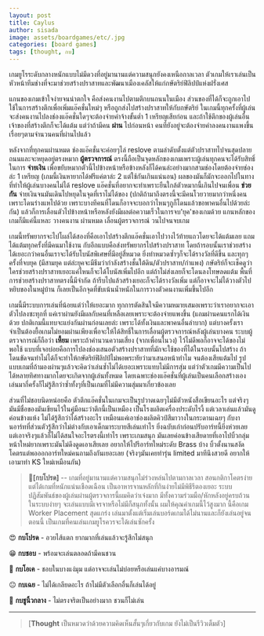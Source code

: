 ```yaml
---
layout: post
title: Caylus
author: sisada
image: assets/boardgames/etc/.jpg
categories: [board games]
tags: [thought, กบ]
---
```

เกมยูโรระดับกลางหนักแบบไม่มีดวงที่อยู่มานานแต่ความสนุกยังคงเหนือกาลเวลา ตัวเกมให้เราเล่นเป็นหัวหน้าทีมช่างที่จะมาช่วยสร้างปราสาทและพัฒนาเมืองเคลัสให้แก่กษัตริย์ฟิลิปป์แห่งฝรั่งเศส

แกนของเกมเข้าใจง่ายจนน่าตกใจ คือส่งคนงานไปตามตึกบนถนนในเมือง ส่วนของที่ได้ก็จะถูกเอาไปใช้ในการสร้างตึกเพื่อเพิ่มแอ๊คชั่นใหม่ๆ หรือถูกส่งไปสร้างปราสาทให้กับกษัตริย์ ในเกมนี้ทุกครั้งที่ผู้เล่นจะส่งคนงานไปลงช่องแอ๊คชั่นใดๆจะต้องจ่ายค่าจ้างขั้นต่ำ 1 เหรียญเสียก่อน และถ้าใช้ตึกของผู้เล่นอื่นเจ้าของที่สร้างตึกก็จะได้แต้ม แต่ว่าถ้ามีคน **ผ่าน** ไปก่อนหน้า คนที่ยังอยู่จะต้องจ่ายค่าลงคนงานแพงขึ้นเรื่อยๆตามจำนวนคนที่ผ่านไปแล้ว

หลังจากที่ทุกคนผ่านหมด ช่องแอ๊คชั่นจะค่อยๆไล่ reslove ตามลำดับตั้งแต่ตัวปราสาทไปจนสุดปลายถนนและจะหยุดอยู่ตรงหมาก **ผู้ตรวจการณ์** ตรงนี้ถือเป็นจุดหลักของเกมเพราะผู้เล่นทุกคนจะได้รับสิทธิ์ในการ **จ่ายเงิน** เพื่อขยับหมากตัวนี้ไปข้างหน้าหรือข้างหลังก็ได้คนล่ะอย่างมากสามช่องโดยต้องจ่ายช่องล่ะ 1 เหรียญ (เกมนี้เงินหายากได้ฟรีแค่ตาล่ะ 2 แต่ใช้กันเกินแน่นอน) ผลของมันก็มักจะออกไปในทางที่ทำให้ผู้เล่นบางคนไม่ได้ reslove แอ๊คชั่นที่อยากจะทำเพราะยืนใกล้ตัวหมากนี้เกินไปจนเพื่อน **ช่วยกัน** จ่ายเงินจนมันเดินไปหยุดในจุดที่เราไม่ได้ของ (ปกติถ้ามาถึงตรงนี้จะมีคนโวยวายมากว่าหนึ่งคนเพราะโดนร่างแหไปด้วย เพราะบางทีคนที่โดนก็อาจจะบอกว่าไหนๆกูก็โดนแล้วขอพาคนอื่นไปด้วยล่ะกัน) แล้วก็การเลื่อนตัวไปข้างหน้าหรือหลังยังมีผลต่อความเร็วในการจบ'ยุค'ของเกมด้วย แกนหลักของเกมก็มีแค่นี้แหละ วางคนงาน ผ่านหมด เลื่อนผู้ตรวจการณ์ วนไปจนจบเกม

เกมนี้ทรัพยากรจะไปโผล่ได้สองที่คือเอาไปสร้างตึกแอ๊คชั่นเอาไปวางไว้ท้ายแถวโดยจะได้แต้มเลย แถมได้แต้มทุกครั้งที่มีคนมาใช้งาน กับอีกแบบคือส่งทรัพยากรไปสร้างปราสาท โดยถ้ารอบนั้นเราช่วยสร้างได้เยอะกว่าคนอื่นเราจะได้รับโบนัสพิเศษที่มีอยู่สี่หมวด ยิ่งทำหมวดซ้ำๆก็จะได้รางวัลที่ดีขึ้น และทุกๆครั้งที่จบยุค (มีสามยุค แต่ล่ะยุคจะมีธีมว่ากำลังสร้างชั้นใต้ดิน/ตัวปราสาท/กำแพง) กษัตริย์ก็จะเช็คดูว่าใครช่วยสร้างปราสาทเยอะแค่ไหนก็จะได้โบนัสเพิ่มไปอีก แต่ถ้าไม่ส่งเลยก็จะโดนลงโทษลดแต้ม พื้นที่การช่วยสร้างปราสาทตรงนี้มีจำกัด ถ้ารีบไปแล้วสร้างเยอะก็จะได้รางวัลเพิ่ม แต่ก็อาจจะไม่ได้วางตัวไปหยิบของในหมู่บ้าน ก็เลยเป็นอีกจุดที่ขับเน้นน้ำหนักในการวางตัวคนงานเพิ่มขึ้นไปอีก

เกมนี้มีระบบการเล่นที่น้อยแต่ว่าให้เยอะมาก ทุกการตัดสินใจมีความหมายเสมอเพราะว่าเราอยากจะเอาตัวไปลงซะทุกที่ แค่เราผ่านยังมีผลกับคนที่เหลือเลยเพราะจะต้องจ่ายแพงขึ้น (แถมผ่านคนแรกได้เงินด้วย ปกติเกมนี้แทบจะแย่งกันผ่านก่อนเลยล่ะ เพราะได้ทั้งเงินและพาคนอื่นลำบาก) แต่บางครั้งเราจำเป็นต้องยื้อเกมไม่ยอมผ่านเพียงเพื่อจะให้ได้สิทธิ์ในการเลื่อนผู้ตรวจการณ์หลังผู้เล่นบางคน ระบบผู้ตรวจการณ์ก็ถือว่า **เหี้ยม** เพราะถ้าคำนวนความเสี่ยง (จากเพื่อนในวง) ไว้ไม่ดีพอก็อาจจะได้ของไม่พอใช้ แบบที่เจอบ่อยคือการไปลงช่องเสนอตัวสร้างปราสาทที่มักจะใช้ของที่ได้ในรอบนั้นไปสร้าง ถ้าโดนขัดจนทำไม่ได้ก็จะทำให้กษัตริย์ฟิลิปป์ไม่พอพระทัยว่ามาเสนอหน้าทำไม จนต้องเสียแต้มไป รูปแบบเกมที่ถ้ามองผ่านๆแล้วจะคิดว่าเล่นซ้ำไม่ได้เยอะเพราะแทบไม่มีการสุ่ม แต่ว่าตัวเกมมีความเป็นไปได้หลายทิศทางมากโดยจะเกิดจากผู้เล่นทั้งหมด โดยเฉพาะช่องแอ๊คชั่นที่ผู้เล่นเป็นคนเลือกสร้างเอง เล่นมากี่ครั้งก็ไม่รู้สึกว่าซ้ำทั้งๆที่เป็นเกมที่ไม่มีความสุ่มมาเกี่ยวข้องเลย

ส่วนที่ไม่ชอบนิดหน่อยคือ ตัวตึกแอ๊คชั่นในเกมจะเป็นรูปวาดเฉยๆไม่มีตัวหนังสือเขียนอะไร แต่จริงๆมันมีชื่อของมันเขียนไว้ในคู่มือนะว่าตึกนี้เป็นเหมือง เป็นโรงผลิตเครื่องประดับไรงี้ แต่เวลาเล่นแล้วมันดูค่อนข้างแห้ง ไม่ได้รู้สึกว่าได้สร้างอะไร เหมือนแค่เอาช่องผลิตคิวป์สีมาวางในกระดานเฉยๆ กับงานอาร์ทที่ส่วนตัวรู้สึกว่าไม่ต่างกับเอาเด็กมาระบายสีเล่นเท่าไร ยิ่งฉบับเก่าก่อนปรับอาร์ทนี้ยิ่งห่วยเลย แต่เอาจริงๆแล้วก็ไม่ได้สนใจอะไรตรงนี้เท่าไร เพราะเกมสนุก มันเลยค่อนข้างเสียดายที่เอาไปบิ้วกลุ่มหน้าใหม่ยากเพราะมันไม่ดึงดูดเอาเสียเลย อยากให้ไปรีอาร์ทใหม่ระดับ Brass บ้าง บิ้วตั้งนานสงัดโคตรแต่พอออกอาร์ทใหม่คนถามถึงกันเยอะเลย (จริงๆมันเคยทำรุ่น limited มาทีนึงสวยดี อยากให้เอามาทำ KS ใหม่เหมือนกัน)

> 🐸**[กบโปรด]** -- เกมที่อยู่มานานแต่ความสนุกไม่ร่วงหล่นไปตามกาลเวลา สอนกติกาโคตรง่ายแต่ได้เกมที่หนักแน่นเชือดเฉือน เป็นอาหารจานหลักที่กินง่ายไม่มีพิธีรีตองเยอะ ระบบปฏิสัมพันธ์ของผู้เล่นผ่านผู้ตรวจการนี้ผมคิดว่าเจ๋งมาก มีทั้งความร่วมมือ/หักหลังอยู่ครบถ้วนในระบบง่ายๆ จะเล่นแบบมีเจรจาหรือไม่มีก็สนุกทั้งนั้น ผมให้คุณค่าเกมนี้ไว้สูงมาก นี้คือเกม Worker Placement สุดแกร่ง เล่นมาตั้งแต่เริ่มเล่นบอร์ดเกมได้ไม่นานและก็ยังเล่นอยู่จนตอนนี้ เป็นเกมที่คนเล่นเกมยูโรควรจะได้เล่นซักครั้ง


😍 **กบโปรด** - อวยไส้แตก ยากมากที่เล่นแล้วจะรู้สึกไม่สนุก

😁 **กบชอบ** - พร้อมจะเล่นตลอดถ้ามีคนชวน

🙂 **กบโอเค** - ชอบในบางแง่มุม แต่อาจจะเล่นไม่บ่อยหรือเล่นแค่บางอารมณ์

😐 **กบเฉย** - ไม่ได้เกลียดอะไร ถ้าไม่มีตัวเลือกอื่นก็เล่นได้อยู่

🖕 **กบชูนิ้วกลาง** - ไม่ตรงจริตเป็นอย่างมาก ชวนก็ไม่เล่น



---



> 
> [**Thought** เป็นหมวดว่าด้วยความคิดเห็นสั้นๆเกี่ยวกับเกม ยังไม่เป็นรีวิวเต็มตัว]
> 
> 
> 

